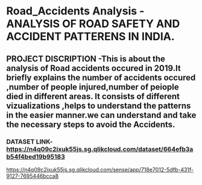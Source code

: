 # Road_Accidents Analysis - ANALYSIS OF ROAD SAFETY AND  ACCIDENT PATTERENS IN INDIA.
## PROJECT DISCRIPTION -This is about the analysis of Road accidents occured in 2019.It briefly explains the number of accidents occured ,number of people injured,number of peiople died in different areas. It consists of different vizualizations ,helps to understand the patterns in the easier manner.we can understand and take the necessary steps to avoid the Accidents.
### DATASET LINK-https://n4q09c2ixuk55js.sg.qlikcloud.com/dataset/664efb3ab54f4bed19b95183
https://n4q09c2ixuk55js.sg.qlikcloud.com/sense/app/718e7012-5dfb-431f-9127-7695446bcca8
